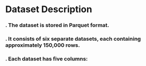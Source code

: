 # Dataset Description
  ### . The dataset is stored in Parquet format.
  ### . It consists of six separate datasets, each containing approximately 150,000 rows.
  ### . Each dataset has five columns:
